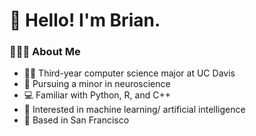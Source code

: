 # 👋 Hello! I'm Brian.

###  👨🏻‍💻  About Me 

- 👨‍🎓 Third-year computer science major at UC Davis
- 🧠 Pursuing a minor in neuroscience
- 💻 Familiar with Python, R, and C++
- 🤖 Interested in machine learning/ artificial intelligence
- 🌉 Based in San Francisco
